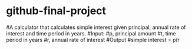 # github-final-project

#A calculator that calculates simple interest given principal, annual rate of interest and time period in years.
#Input:
   #p, principal amount
   #t, time period in years
   #r, annual rate of interest
#Output
   #simple interest = p*t*r
